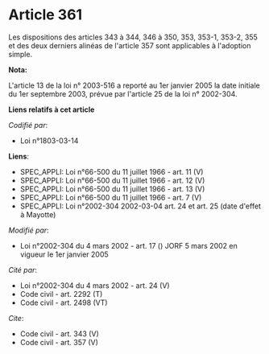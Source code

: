 # Article 361

Les dispositions des articles 343 à 344, 346 à 350, 353, 353-1, 353-2, 355 et des deux derniers alinéas de l'article 357 sont
applicables à l'adoption simple.

**Nota:**

L'article 13 de la loi n° 2003-516 a reporté au 1er janvier 2005 la date initiale du 1er septembre 2003, prévue par l'article
25 de la loi n° 2002-304.

**Liens relatifs à cet article**

_Codifié par_:

  - Loi n°1803-03-14

**Liens**:

  - SPEC_APPLI: Loi n°66-500 du 11 juillet 1966 - art. 11 (V)
  - SPEC_APPLI: Loi n°66-500 du 11 juillet 1966 - art. 12 (V)
  - SPEC_APPLI: Loi n°66-500 du 11 juillet 1966 - art. 13 (V)
  - SPEC_APPLI: Loi n°66-500 du 11 juillet 1966 - art. 7 (V)
  - SPEC_APPLI: Loi n°2002-304 2002-03-04 art. 24 et art. 25 (date d'effet à Mayotte)

_Modifié par_:

  - Loi n°2002-304 du 4 mars 2002 - art. 17 () JORF 5 mars 2002 en vigueur le 1er janvier 2005

_Cité par_:

  - Loi n°2002-304 du 4 mars 2002 - art. 24 (V)
  - Code civil - art. 2292 (T)
  - Code civil - art. 2498 (VT)

_Cite_:

  - Code civil - art. 343 (V)
  - Code civil - art. 357 (V)
